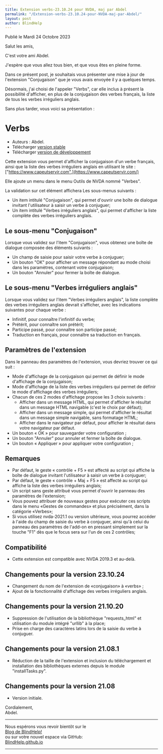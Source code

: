 ```yaml
---
title: Extension verbs-23.10.24 pour NVDA, maj par Abdel
permalink: "/Extension-verbs-23.10.24-pour-NVDA-maj-par-Abdel/"
layout: post
author: BlindHelp
---
```


<footer>Publié le Mardi 24 Octobre 2023</footer>


Salut les amis,    

C'est votre ami Abdel.

J'espère que vous allez tous bien, et que vous êtes en pleine forme.

Dans ce présent post, je souhaitais vous présenter une mise à jour de l'extension "Conjugaison" que je vous avais envoyée il y a quelques temps.

Désormais, j'ai choisi de l'appeler "Verbs", car elle inclus à présent la possibilité d'afficher, en plus de la conjugaison des verbes français, la liste de tous les verbes irréguliers anglais.

Sans plus tarder, vous voici sa présentation :

# Verbs

* Auteurs : Abdel.
* Télécharger [version stable](https://github.com/abdel792/verbs/releases/download/v23.10.24/verbs-23.10.24.nvda-addon)
* Télécharger [version de développement](http://cyber25.free.fr/nvda-addons/verbs-23.10.24-dev.nvda-addon)

Cette extension vous permet d'afficher la conjugaison d'un verbe français, ainsi que la liste des verbes irréguliers anglais en utilisant le site : ["https://www.capeutservir.com".](https://www.capeutservir.com/)

Elle ajoute un menu dans le menu Outils de NVDA nommé "Verbes".

La validation sur cet élément affichera Les sous-menus suivants :

* Un item intitulé "Conjugaison", qui permet d'ouvrir une boîte de dialogue invitant l'utilisateur à saisir un verbe à conjuguer;
* Un item intitulé "Verbes irréguliers anglais", qui permet d'afficher la liste complète des verbes irréguliers anglais.

## Le sous-menu "Conjugaison"

Lorsque vous validez sur l'item "Conjugaison", vous obtenez une boîte de dialogue composée des éléments suivants :

* Un champ de saisie pour saisir votre verbe à conjuguer;
* Un bouton "OK" pour afficher un message répondant au mode choisi dans les paramètres, contenant votre conjugaison;
* Un bouton "Annuler" pour fermer la boîte de dialogue.

## Le sous-menu "Verbes irréguliers anglais"

Lorsque vous validez sur l'item "Verbes irréguliers anglais", la liste complète des verbes irréguliers anglais devrait s'afficher, avec les indications suivantes pour chaque verbe :

* Infinitif, pour connaître l'infinitif du verbe;
* Prétérit, pour connaître son prétérit;
* Participe passé, pour connaître son participe passé;
* Traduction en français, pour connaître sa traduction en français.

## Paramètres de l'extension

Dans le panneau des paramètres de l'extension, vous devriez trouver ce qui suit :    

* Mode d'affichage de la conjugaison qui permet de définir le mode d'affichage de la conjugaison;
* Mode d'affichage de la liste des verbes irréguliers qui permet de définir le mode d'affichage des verbes irréguliers;
* Chacun de ces 2 modes d'affichage propose les 3 choix suivants : 
     * Afficher dans un message HTML, qui permet d'afficher le résultat dans un message HTML navigable (c'est le choix par défaut);
     * Afficher dans un message simple, qui permet d'afficher le résultat dans un message simple navigable, sans formatage HTML;
     * Afficher dans le navigateur par défaut, pour afficher le résultat dans votre navigateur par défaut.
* Un bouton « OK » pour sauvegarder votre configuration ;
* Un bouton "Annuler" pour annuler et fermer la boîte de dialogue.
* Un bouton « Appliquer » pour appliquer votre configuration ;

## Remarques

* Par défaut, le geste « contrôle + F5 » est affecté au script qui affiche la boîte de dialogue invitant l'utilisateur à saisir un verbe à conjuguer;
* Par défaut, le geste « contrôle + Maj + F5 » est affecté au script qui affiche la liste des verbes irréguliers anglais;
* Un script sans geste attribué vous permet d'ouvrir le panneau des paramètres de l'extension;
* Vous pouvez attribuer de nouveaux gestes pour exécuter ces scripts dans le menu «Gestes de commandes» et plus précisément, dans la catégorie «Verbes»;
* Si vous utilisez nvda-2021.1 ou version ultérieure, vous pourrez accéder à l'aide du champ de saisie du verbe à conjuguer, ainsi qu'à celui du panneau des paramètres de l'add-on en pressant simplement sur la touche "F1" dès que le focus sera sur l'un de ces 2 contrôles;

## Compatibilité

* Cette extension est compatible avec NVDA 2019.3 et au-delà.

## Changements pour la version 23.10.24

* Changement du nom de l'extension de «conjugaison» à «verbs» ;
* Ajout de la fonctionnalité d'affichage des verbes irréguliers anglais.

## Changements pour la version 21.10.20

* Suppression de l'utilisation de la bibliothèque "requests_html" et utilisation du module intégré "urllib" à la place;
* Prise en charge des caractères latins lors de la saisie du verbe à conjuguer.

## Changements pour la version 21.08.1

* Réduction de la taille de l'extension et inclusion du téléchargement et installation des bibliothèques externes depuis le module "installTasks.py".

## Changements pour la version 21.08

* Version initiale.

Cordialement,    
Abdel.    

---

Nous espérons vous revoir bientôt sur le      
[Blog de BlindHelp!](http://blindhelp.blogspot.fr/)                    
ou sur  votre nouvel espace via GitHub:                     
[BlindHelp.github.io](https://blindhelp.github.io)                    

---